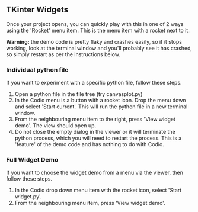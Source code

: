## TKinter Widgets
Once your project opens, you can quickly play with this in one of 2 ways using the 'Rocket' menu item. This is the menu item with a rocket next to it.

**Warning:** the demo code is pretty flaky and crashes easily, so if it stops working, look at the terminal window and you'll probably see it has crashed, so simply restart as per the instructions below.

### Individual python file
If you want to experiment with a specific python file, follow these steps.

1. Open a python file in the file tree (try canvasplot.py) 
2. In the Codio menu is a button with a rocket icon. Drop the menu down and select 'Start current'. This will run the python file in a new terminal window.
2. From the neighbouring menu item to the right, press 'View widget demo'. The view should open up. 
3. Do not close the empty dialog in the viewer or it will terminate the python process, which you will need to restart the process. This is a 'feature' of the demo code and has nothing to do with Codio.

### Full Widget Demo
If you want to choose the widget demo from a menu via the viewer, then follow these steps.

1. In the Codio drop down menu item with the rocket icon, select 'Start widget.py'.
2. From the neighbouring menu item, press 'View widget demo'.

